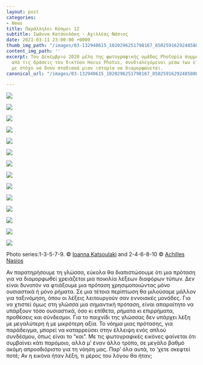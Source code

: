```yaml
---
layout: post
categories:
- News
title: Παράλληλοι Κόσμοι 12
subtitle: Ιωάννα Κατσουλάκη - Αχιλλέας Νάσιος
date: 2021-03-11 23:00:00 +0000
thumb_img_path: "/images/03-132940615_1020296251798167_8502591629248580064_n.jpg"
content_img_path: ''
excerpt: Τον Δεκέμβριο 2020 μέλη της φωτογραφικής ομάδας Photopia συμμετείχαν σε μια
  από τις δράσεις του δικτύου Hocus Photus, συνδιαλεγόμενοι μέσω των εικόνων τους
  με στόχο να δουν σταδιακά μιαν ιστορία να διαμορφώνεται.
canonical_url: "/images/03-132940615_1020296251798167_8502591629248580064_n.jpg"

---
```

![](/images/01-132604512_237546471165487_7965644463605803648_n.jpg)

![](/images/02_the-silent-gaze-of-the-stork-achilles-nasios.jpg)

![](/images/03-132940615_1020296251798167_8502591629248580064_n.jpg)

![](/images/04-26756490_10214857078042862_4290110299037359207_o.jpg)

![](/images/05-133341728_315275366374446_6107609736516202524_n.jpg)

![](/images/06-77304224_10220479506120050_4969326192818651136_o.jpg)

![](/images/07-133708020_407930053658096_6680900622422646344_n.jpg)

![](/images/08-16487059_10211689969107118_6753814191550027612_o.jpg)

![](/images/09-134060286_1126278511138106_5425580158226055701_n.jpg)

![](/images/10_mg_3378.jpg)

![](/images/11-135548157_1012154452609160_1047016337764798294_n.jpg)

![](/images/12-20689511_10213564759095696_2166187350760779270_o.jpg)

![](/images/13-136403426_465137664890881_7342291199081455347_n.jpg)

![](/images/14_mg_1077.jpg)

Photo series:1-3-5-7-9. © <a href="https://www.facebook.com/jkatsoulaki" target="blank">Ioanna Katsoulaki</a> and  2-4-6-8-10 © <a href="https://anikon.org/" target="blank">Achilles Nasios</a>

Αν παρατηρήσουμε τη γλώσσα, εύκολα θα διαπιστώσουμε ότι μια πρόταση για να διαμορφωθεί χρειάζεται μια ποικιλία λέξεων διαφόρων τύπων. Δεν είναι δυνατόν να φτιάξουμε μια πρόταση χρησιμοποιώντας μόνο ουσιαστικά ή μόνο ρήματα. Σε μια τέτοια περίπτωση θα μιλούσαμε μάλλον για ταξινόμηση, όπου οι λέξεις λειτουργούν σαν εννοιακές μονάδες. Για να χτιστεί όμως στη γλώσσα μια σημαντική πρόταση, είναι απαραίτητο να υπάρξουν τόσο ουσιαστικά, όσο κι επίθετα, ρήματα κι επιρρήματα, προθέσεις και σύνδεσμοι. Για το παιχνίδι της γλώσσας δεν υπάρχει λέξη με μεγαλύτερη ή με μικρότερη αξία. Το νόημα μιας πρότασης, για παράδειγμα, μπορεί να καταρρεύσει στην έλλειψη ενός απλού συνδέσμου, όπως είναι το “και”. Με τις φωτογραφικές εικόνες φαίνεται ότι συμβαίνει κάτι παρόμοιο, αλλά μ’ έναν άλλο τρόπο, σε μεγάλο βαθμό ακόμη απροσδιόριστο για τη νόηση μας. Παρ’ όλα αυτά, το ‘χετε σκεφτεί ποτέ; Αν η εικόνα ήταν λέξη, τι μέρος του λόγου θα ήταν;